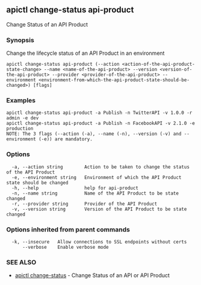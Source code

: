 ## apictl change-status api-product

Change Status of an API Product

### Synopsis

Change the lifecycle status of an API Product in an environment

```
apictl change-status api-product (--action <action-of-the-api-product-state-change> --name <name-of-the-api-product> --version <version-of-the-api-product> --provider <provider-of-the-api-product> --environment <environment-from-which-the-api-product-state-should-be-changed>) [flags]
```

### Examples

```
apictl change-status api-product -a Publish -n TwitterAPI -v 1.0.0 -r admin -e dev
apictl change-status api-product -a Publish -n FacebookAPI -v 2.1.0 -e production
NOTE: The 3 flags (--action (-a), --name (-n), --version (-v) and --environment (-e)) are mandatory.
```

### Options

```
  -a, --action string        Action to be taken to change the status of the API Product
  -e, --environment string   Environment of which the API Product state should be changed
  -h, --help                 help for api-product
  -n, --name string          Name of the API Product to be state changed
  -r, --provider string      Provider of the API Product
  -v, --version string       Version of the API Product to be state changed
```

### Options inherited from parent commands

```
  -k, --insecure   Allow connections to SSL endpoints without certs
      --verbose    Enable verbose mode
```

### SEE ALSO

* [apictl change-status](apictl_change-status.md)	 - Change Status of an API or API Product

